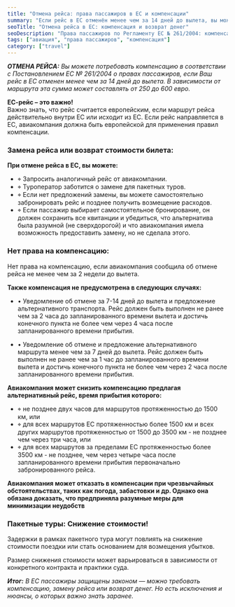 ```yaml
---
title: "Отмена рейса: права пассажиров в ЕС и компенсации"
summary: "Если рейс в ЕС отменён менее чем за 14 дней до вылета, вы можете потребовать компенсацию от 250 до 600 евро. Также возможен возврат стоимости билета или замена рейса. Исключения: заблаговременное уведомление или чрезвычайные обстоятельства."
seoTitle: "Отмена рейса в ЕС: компенсация и возврат денег"
seoDescription: "Права пассажиров по Регламенту ЕС № 261/2004: компенсации за отмену рейса, возврат стоимости билета, замена рейса и исключения."
tags: ["авиация", "права пассажиров", "компенсация"]
category: ["travel"]
---
```


_**ОТМЕНА РЕЙСА:** Вы можете потребовать компенсацию в соответствии с Постановлением ЕС № 261/2004 о правах пассажиров, если Ваш рейс в ЕС отменен менее чем за 14 дней до вылета. В зависимости от маршрута эта сумма может составлять от 250 до 600 евро._

**ЕС-рейс – это важно!**  
Важно знать, что рейс считается европейским, если маршрут рейса действительно внутри ЕС или исходит из ЕС. Если рейс направляется в ЕС, авиакомпания должна быть европейской для применения правил компенсации.

### Замена рейса или возврат стоимости билета:

**При отмене рейса в ЕС, вы можете:**  
- ⌖ Запросить аналогичный рейс от авиакомпании.  
- ⌖ Туроператор заботится о замене для пакетных туров.  
- ⌖ Если нет предложений замены, вы можете самостоятельно забронировать рейс и позднее получить возмещение расходов.  
- ⌖ Если пассажир выбирает самостоятельное бронирование, он должен сохранить все квитанции и убедиться, что альтернатива была разумной (не сверхдорогой) и что авиакомпания имела возможность предоставить замену, но не сделала этого.

### Нет права на компенсацию:

Нет права на компенсацию, если авиакомпания сообщила об отмене рейса не менее чем за 2 недели до вылета. 

**Также компенсация не предусмотрена в следующих случаях:**

- • Уведомление об отмене за 7-14 дней до вылета и предложение альтернативного транспорта. Рейс должен быть выполнен не ранее чем за 2 часа до запланированного времени вылета и достичь конечного пункта не более чем через 4 часа после запланированного времени прибытия.

- • Уведомление об отмене и предложение альтернативного маршрута менее чем за 7 дней до вылета. Рейс должен быть выполнен не ранее чем за 1 час до запланированного времени вылета и достичь конечного пункта не более чем через 2 часа после запланированного времени прибытия. 

**Авиакомпания может снизить компенсацию предлагая альтернативный рейс, время прибытия которого:**  
- ⌖ не позднее двух часов для маршрутов протяженностью до 1500 км, или  
- ⌖ для всех маршрутов ЕС протяженностью более 1500 км и всех других маршрутов протяженностью от 1500 до 3500 км - не позднее чем через три часа, или  
- ⌖ для всех маршрутов за пределами ЕС протяженностью более 3500 км - не позднее, чем через четыре часа после запланированного времени прибытия первоначально забронированного рейса.

**Авиакомпания может отказать в компенсации при чрезвычайных обстоятельствах, таких как погода, забастовки и др. Однако она обязана доказать, что предприняла разумные меры для минимизации неудобств**

### Пакетные туры: Снижение стоимости!
Задержки в рамках пакетного тура могут повлиять на снижение стоимости поездки или стать основанием для возмещения убытков.  

Размер снижения стоимости может варьироваться в зависимости от конкретного контракта и практики суда.

_**Итог:** В ЕС пассажиры защищены законом — можно требовать компенсацию, замену рейса или возврат денег. Но есть исключения и нюансы, о которых важно знать заранее._
